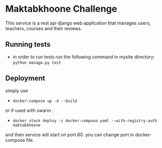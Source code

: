 # Maktabkhoone Challenge

This service is a rest api django web application that manages users, teachers, courses and their reviews.

###


## Running tests

* in order to run tests run the following command in mysite directory: `python manage.py test`


## Deployment

simply use

* `docker-compose up -d --build`

or if used with swarm :

* `docker stack deploy -c docker-compose.yaml --with-registry-auth maktabkhoone`

and then service will start on port 80. you can change port in docker-compose file.